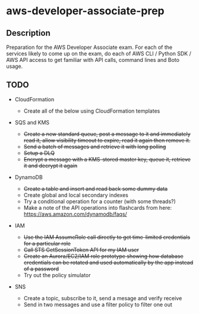 # aws-developer-associate-prep

## Description

Preparation for the AWS Developer Associate exam. For each of the services
likely to come up on the exam, do each of AWS CLI / Python SDK / AWS API access
to get familiar with API calls, command lines and Boto usage.

## TODO

- CloudFormation
    - Create all of the below using CloudFormation templates

- SQS and KMS
    - ~~Create a new standard queue, post a message to it and immediately read
      it, allow visibility timeout to expire, read it again then remove it.~~
    - ~~Send a batch of messages and retrieve it with long polling~~
    - ~~Setup a DLQ~~
    - ~~Encrypt a message with a KMS-stored master key, queue it, retrieve it and
      decrypt it again~~

- DynamoDB
    - ~~Create a table and insert and read back some dummy data~~
    - Create global and local secondary indexes
    - Try a conditional operation for a counter (with some threads?)
    - Make a note of the API operations into flashcards from here:
      https://aws.amazon.com/dynamodb/faqs/

- IAM
    - ~~Use the IAM AssumeRole call directly to get time-limited credentials for
      a particular role~~
    - ~~Call STS GetSessionToken API for my IAM user~~
    - ~~Create an Aurora/EC2/IAM role prototype showing how database credentials
      can be rotated and used automatically by the app instead of a password~~
    - Try out the policy simulator

- SNS
    - Create a topic, subscribe to it, send a mesage and verify receive
    - Send in two messages and use a filter policy to filter one out
